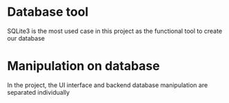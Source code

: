 # Database tool
SQLite3 is the most used case in this project as the functional tool to create our database  

# Manipulation on database
In the project, the UI interface and backend database manipulation are separated individually 

